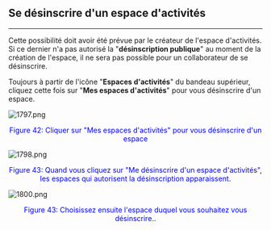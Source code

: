 ## Se désinscrire d'un espace d'activités
---

Cette possibilité doit avoir été prévue par le créateur de l'espace d'activités. Si ce dernier n'a pas autorisé la "**désinscription publique**" au moment de la création de l'espace, il ne sera pas possible pour un collaborateur de se désinscrire.

Toujours à partir de l'icône "**Espaces d'activités**" du bandeau supérieur, cliquez cette fois sur "**Mes espaces d'activités**" pour vous désinscrire d'un espace.

![1797.png](http://www.claroline.net/uploads/custom/images/1797.png)

<p style ="text-align: center; color: blue">Figure 42: Cliquer sur "Mes espaces d'activités" pour vous désinscrire d'un espace</p>


![1798.png](http://www.claroline.net/uploads/custom/images/1798.png)

<p style ="text-align: center; color: blue">Figure 43: Quand vous cliquez sur "Me désinscrire d'un espace d'activités", les espaces qui autorisent la désinscription apparaissent.</p>

![1800.png](http://www.claroline.net/uploads/custom/images/1800.png)

<p style ="text-align: center; color: blue">Figure 43: Choisissez ensuite l'espace duquel vous souhaitez vous désinscrire..</p>